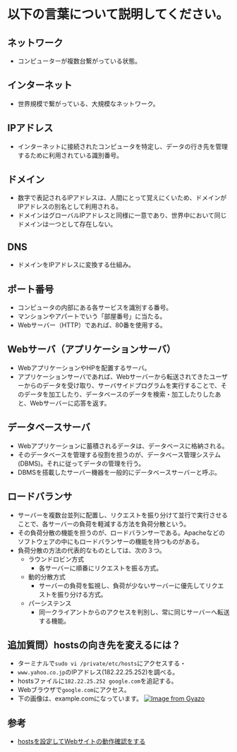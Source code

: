 # 以下の言葉について説明してください。

## ネットワーク
- コンピューターが複数台繋がっている状態。
## インターネット
- 世界規模で繋がっている、大規模なネットワーク。
## IPアドレス
- インターネットに接続されたコンピュータを特定し、データの行き先を管理するために利用されている識別番号。
## ドメイン
- 数字で表記されるIPアドレスは、人間にとって覚えにくいため、ドメインがIPアドレスの別名として利用される。
- ドメインはグローバルIPアドレスと同様に一意であり、世界中において同じドメインは一つとして存在しない。
## DNS
- ドメインをIPアドレスに変換する仕組み。
## ポート番号
- コンピュータの内部にある各サービスを識別する番号。
- マンションやアパートでいう「部屋番号」に当たる。
- Webサーバー（HTTP）であれば、80番を使用する。
## Webサーバ（アプリケーションサーバ）
- WebアプリケーションやHPを配置するサーバ。
- アプリケーションサーバであれば、Webサーバーから転送されてきたユーザーからのデータを受け取り、サーバサイドプログラムを実行することで、そのデータを加工したり、データベースのデータを検索・加工したりしたあと、Webサーバーに応答を返す。
## データベースサーバ
- Webアプリケーションに蓄積されるデータは、データベースに格納される。
- そのデータベースを管理する役割を担うのが、データベース管理システム(DBMS)。それに従ってデータの管理を行う。
- DBMSを搭載したサーバー機器を一般的にデータベースサーバーと呼ぶ。

## ロードバランサ
- サーバーを複数台並列に配置し、リクエストを振り分けて並行で実行させることで、各サーバーの負荷を軽減する方法を負荷分散という。
- その負荷分散の機能を担うのが、ロードバランサーである。Apacheなどのソフトウェアの中にもロードバランサーの機能を持つものがある。
- 負荷分散の方法の代表的なものとしては、次の３つ。
  - ラウンドロビン方式
    - 各サーバーに順番にリクエストを振る方式。
  - 動的分散方式
    - サーバーの負荷を監視し、負荷が少ないサーバーに優先してリクエストを振り分ける方式。
  - パーシステンス
    - 同一クライアントからのアクセスを判別し、常に同じサーバーへ転送する機能。

## 追加質問）hostsの向き先を変えるには？
- ターミナルで`sudo vi /private/etc/hosts`にアクセスする・
- `www.yahoo.co.jp`のIPアドレス(182.22.25.252)を調べる。
- hostsファイルに`182.22.25.252 google.com`を追記する。
- Webブラウザで`google.com`にアクセス。
- 下の画像は、example.comになっています。
[![Image from Gyazo](https://i.gyazo.com/086e94d6e427e7e160cad36d708f3445.png)](https://gyazo.com/086e94d6e427e7e160cad36d708f3445)
## 参考
- [hostsを設定してWebサイトの動作確認をする](https://support.conoha.jp/w/hosts/)